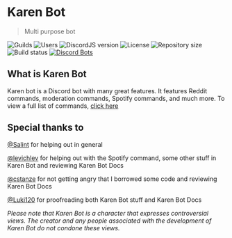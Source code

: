 # Karen Bot
> Multi purpose bot

![Guilds](https://img.shields.io/badge/dynamic/json?color=success&label=Guilds&query=servercount&url=https%3A%2F%2Fcdn.exerra.xyz%2Fkaren%2Fstats%2F)
![Users](https://img.shields.io/badge/dynamic/json?color=success&label=Users&query=users&url=https%3A%2F%2Fcdn.exerra.xyz%2Fkaren%2Fstats%2F)
![DiscordJS version](https://img.shields.io/badge/dynamic/json?color=informational&label=DiscordJS&prefix=v&query=DiscordJS&url=https%3A%2F%2Fcdn.exerra.xyz%2Fkaren%2Fstats%2F)
![License](https://img.shields.io/github/license/exerra-discord/karen-bot)
![Repository size](https://img.shields.io/github/repo-size/exerra-discord/karen-bot)
![Build status](https://img.shields.io/github/deployments/exerra-discord/karen-bot-docs/github-pages?label=build)
[![Discord Bots](https://top.gg/api/widget/status/599289687743397889.svg)](https://top.gg/bot/599289687743397889)

## What is Karen Bot

Karen bot is a Discord bot with many great features. It features Reddit commands, moderation commands, Spotify commands, and much more. To view a full list of commands, [click here](users/commands.md)

## Special thanks to

[@Salint](https://github.com/Salint) for helping out in general

[@levichlev](https://github.com/levichlev) for helping out with the Spotify command, some other stuff in Karen Bot and reviewing Karen Bot Docs

[@cstanze](https://github.com/cstanze) for not getting angry that I borrowed some code and reviewing Karen Bot Docs

[@Luki120](https://github.com/Luki120) for proofreading both Karen Bot stuff and Karen Bot Docs

*Please note that Karen Bot is a character that expresses controversial views. The creator and any people associated with the development of Karen Bot do not condone these views.*